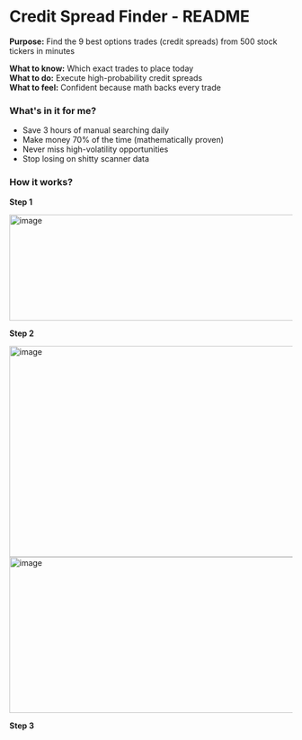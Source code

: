 # Credit Spread Finder - README

**Purpose:** Find the 9 best options trades (credit spreads) from 500 stock tickers in minutes

**What to know:** Which exact trades to place today  
**What to do:** Execute high-probability credit spreads  
**What to feel:** Confident because math backs every trade


### What's in it for me?
- Save 3 hours of manual searching daily
- Make money 70% of the time (mathematically proven)
- Never miss high-volatility opportunities
- Stop losing on shitty scanner data

### How it works?


**Step 1** 

<img width="631" height="189" alt="image" src="https://github.com/user-attachments/assets/81a72d75-dadc-4c6f-96d9-0c6cd61a774e" />


**Step 2**

<img width="631" height="376" alt="image" src="https://github.com/user-attachments/assets/63b20d11-d441-452d-94b5-5c9f59d334f2" />

<img width="634" height="278" alt="image" src="https://github.com/user-attachments/assets/b48c7659-5ee1-4093-a6c8-be92f0070e5f" />


**Step 3**


